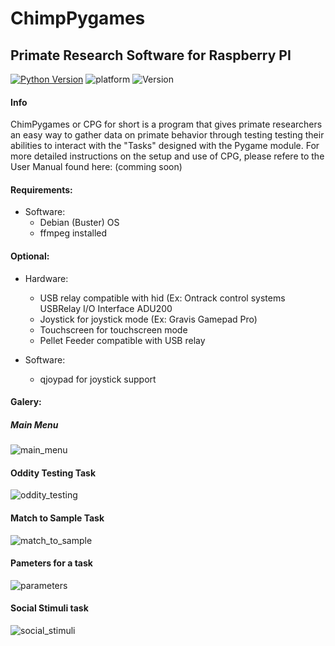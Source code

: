 # ChimpPygames
## Primate Research Software for Raspberry PI
[![Python Version](https://img.shields.io/badge/Python-3.7%20-blue.svg)](https://www.python.org/)
![platform](https://img.shields.io/badge/Debian-Buster%20-red.svg)
![Version](https://img.shields.io/badge/Version-0.3.1-green)


#### Info
ChimPygames or CPG for short is a program that gives primate researchers
an easy way to gather data on primate behavior through testing testing their
abilities to interact with the "Tasks" designed with the Pygame module. For 
more detailed instructions on the setup and use of CPG, please refere to 
the User Manual found here: (comming soon)

#### Requirements:
- Software:
  - Debian (Buster) OS
  - ffmpeg installed

#### Optional:
- Hardware:
  - USB relay compatible with hid (Ex: Ontrack control systems USBRelay I/O Interface ADU200
  - Joystick for joystick mode (Ex: Gravis Gamepad Pro)
  - Touchscreen for touchscreen mode
  - Pellet Feeder compatible with USB relay

- Software:
  - qjoypad for joystick support
  

#### Galery:
##### Main Menu
![main_menu](https://user-images.githubusercontent.com/34894903/120866633-019f2b80-c556-11eb-9118-e72fe4131f58.png)

#### Oddity Testing Task
![oddity_testing](https://user-images.githubusercontent.com/34894903/120866642-049a1c00-c556-11eb-9e8d-420a031f2292.png)

#### Match to Sample Task
![match_to_sample](https://user-images.githubusercontent.com/34894903/120866649-07950c80-c556-11eb-843d-13801f55c8bf.png)

#### Pameters for a task
![parameters](https://user-images.githubusercontent.com/34894903/120866655-09f76680-c556-11eb-832a-08f5f4b88848.png)

#### Social Stimuli task
![social_stimuli](https://user-images.githubusercontent.com/34894903/120866662-0c59c080-c556-11eb-8e42-156ce463283f.png)


